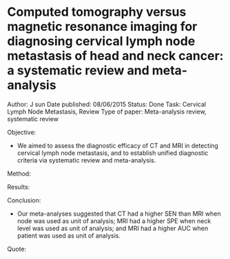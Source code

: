 # Computed tomography versus magnetic resonance imaging for diagnosing cervical lymph node metastasis of head and neck cancer: a systematic review and meta-analysis

Author: J sun
Date published: 08/06/2015
Status: Done
Task: Cervical Lymph Node Metastasis, Review
Type of paper: Meta-analysis review, systematic review

Objective:

- We aimed to assess the diagnostic efficacy of CT and MRI in detecting cervical lymph node metastasis, and to establish unified diagnostic criteria via systematic review and meta-analysis.

Method:

Results:

Conclusion:

- Our meta-analyses suggested that CT had a higher SEN than MRI when node was used as unit of analysis; MRI had a higher SPE when neck level was used as unit of analysis; and MRI had a higher AUC when patient was used as unit of analysis.

Quote:
